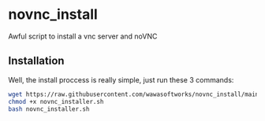 # novnc_install
Awful script to install a vnc server and noVNC
## Installation
Well, the install proccess is really simple, just run these 3 commands:
```bash
wget https://raw.githubusercontent.com/wawasoftworks/novnc_install/main/novnc_installer.sh
chmod +x novnc_installer.sh
bash novnc_installer.sh
```
